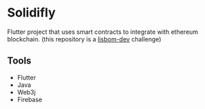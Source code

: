 # Solidifly

Flutter project that uses smart contracts to integrate with ethereum blockchain. (this repository is a [lisbom-dev](https://github.com/lisbom-dev) challenge)

## Tools
+ Flutter 
+ Java
+ Web3j
+ Firebase
